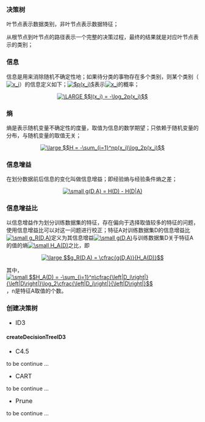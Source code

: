 ### 决策树

叶节点表示数据类别，非叶节点表示数据特征；

从根节点到叶节点的路径表示一个完整的决策过程，最终的结果就是对应叶节点表示的类别；

### 信息

信息是用来消除随机不确定性地；如果待分类的事物存在多个类别，则某个类别（<a href="https://www.codecogs.com/eqnedit.php?latex=x_i" target="_blank"><img src="https://latex.codecogs.com/gif.latex?x_i" title="x_i" /></a>）的信息定义如下；<a href="https://www.codecogs.com/eqnedit.php?latex=$p(x_i)$" target="_blank"><img src="https://latex.codecogs.com/gif.latex?$p(x_i)$" title="$p(x_i)$" /></a>表示<a href="https://www.codecogs.com/eqnedit.php?latex=x_i" target="_blank"><img src="https://latex.codecogs.com/gif.latex?x_i" title="x_i" /></a>的概率；

<center><a href="https://www.codecogs.com/eqnedit.php?latex=\LARGE&space;$$l(x_i)&space;=&space;-\log_2p(x_i)$$" target="_blank"><img src="https://latex.codecogs.com/gif.latex?\LARGE&space;$$l(x_i)&space;=&space;-\log_2p(x_i)$$" title="\LARGE $$l(x_i) = -\log_2p(x_i)$$" /></a></center>

### 熵

熵是表示随机变量不确定性的度量，取值为信息的数学期望；只依赖于随机变量的分布，与随机变量的取值无关；

<center><a href="https://www.codecogs.com/eqnedit.php?latex=\large&space;$$H&space;=&space;-\sum_{i=1}^np(x_i)\log_2p(x_i)$$" target="_blank"><img src="https://latex.codecogs.com/gif.latex?\large&space;$$H&space;=&space;-\sum_{i=1}^np(x_i)\log_2p(x_i)$$" title="\large $$H = -\sum_{i=1}^np(x_i)\log_2p(x_i)$$" /></a></center>

### 信息增益

在划分数据前后信息的变化叫做信息增益；即经验熵与经验条件熵之差；

<center><a href="https://www.codecogs.com/eqnedit.php?latex=\inline&space;\small&space;g(D,A)&space;=&space;H(D)&space;-&space;H(D|A)" target="_blank"><img src="https://latex.codecogs.com/gif.latex?\inline&space;\small&space;g(D,A)&space;=&space;H(D)&space;-&space;H(D|A)" title="\small g(D,A) = H(D) - H(D|A)" /></a></center>

### 信息增益比

以信息增益作为划分训练数据集的特征，存在偏向于选择取值较多的特征的问题，使用信息增益比可以对这一问题进行校正；特征A对训练数据集D的信息增益比<a href="https://www.codecogs.com/eqnedit.php?latex=\inline&space;\small&space;g_R(D,A)" target="_blank"><img src="https://latex.codecogs.com/gif.latex?\inline&space;\small&space;g_R(D,A)" title="\small g_R(D,A)" /></a>定义为其信息增益<a href="https://www.codecogs.com/eqnedit.php?latex=\small&space;g(D,A)" target="_blank"><img src="https://latex.codecogs.com/gif.latex?\small&space;g(D,A)" title="\small g(D,A)" /></a>与训练数据集D关于特征A的值的熵<a href="https://www.codecogs.com/eqnedit.php?latex=\small&space;H_A(D)" target="_blank"><img src="https://latex.codecogs.com/gif.latex?\small&space;H_A(D)" title="\small H_A(D)" /></a>之比，即

<center><a href="https://www.codecogs.com/eqnedit.php?latex=\large&space;$$g_R(D,A)&space;=&space;\cfrac{g(D,A)}{H_A(D)}$$" target="_blank"><img src="https://latex.codecogs.com/gif.latex?\large&space;$$g_R(D,A)&space;=&space;\cfrac{g(D,A)}{H_A(D)}$$" title="\large $$g_R(D,A) = \cfrac{g(D,A)}{H_A(D)}$$" /></a></center> 

其中，<a href="https://www.codecogs.com/eqnedit.php?latex=\small&space;$$H_A(D)&space;=&space;-\sum_{i=1}^n\cfrac{\left|D_i\right|}{\left|D\right|}\log_2\cfrac{\left|D_i\right|}{\left|D\right|}$$" target="_blank"><img src="https://latex.codecogs.com/gif.latex?\small&space;$$H_A(D)&space;=&space;-\sum_{i=1}^n\cfrac{\left|D_i\right|}{\left|D\right|}\log_2\cfrac{\left|D_i\right|}{\left|D\right|}$$" title="\small $$H_A(D) = -\sum_{i=1}^n\cfrac{\left|D_i\right|}{\left|D\right|}\log_2\cfrac{\left|D_i\right|}{\left|D\right|}$$" /></a>，n是特征A取值的个数。


### 创建决策树

- <font size=3>ID3</font>

#### createDecisionTreeID3

- <font size=3>C4.5</font>

to be continue ...

- <font size=3>CART</font>

to be continue ...

- <font size=3>Prune</font>

to be continue ...


